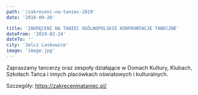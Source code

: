 ```yaml
---
path: '/zakreceni-na-taniec-2019'
date: '2018-09-26'

title: 'ZAKRĘCENI NA TANIEC OGÓLNOPOLSKIE KONFRONTACJE TANECZNE'
dateFrom: '2019-02-24'
dateTo: ''
city: 'Jelcz Laskowice'
image: 'image.jpg'
---
```

Zapraszamy tancerzy oraz zespoły działające w Domach Kultury, Klubach, Szkołach Tańca i innych placówkach oświatowych i kulturalnych.

Szczegóły:
https://zakreceninataniec.pl/